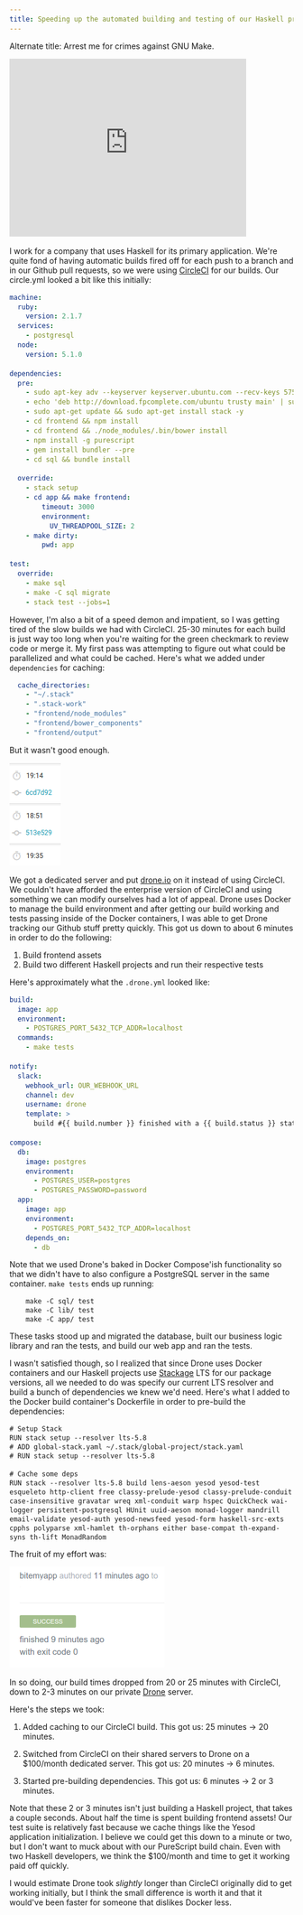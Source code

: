 ```yaml
---
title: Speeding up the automated building and testing of our Haskell projects
---
```


Alternate title: Arrest me for crimes against GNU Make.

<iframe width="420" height="315" src="https://www.youtube.com/embed/ZwNWviK5z0Q?rel=0" frameborder="0" allowfullscreen></iframe>

I work for a company that uses Haskell for its primary application. We're quite fond of having automatic builds fired off for each push to a branch and in our Github pull requests, so we were using [CircleCI](http://circleci.com) for our builds. Our circle.yml looked a bit like this initially:

```yaml
machine:
  ruby:
    version: 2.1.7
  services:
    - postgresql
  node:
    version: 5.1.0

dependencies:
  pre:
    - sudo apt-key adv --keyserver keyserver.ubuntu.com --recv-keys 575159689BEFB442
    - echo 'deb http://download.fpcomplete.com/ubuntu trusty main' | sudo tee /etc/apt/sources.list.d/fpco.list
    - sudo apt-get update && sudo apt-get install stack -y
    - cd frontend && npm install
    - cd frontend && ./node_modules/.bin/bower install
    - npm install -g purescript
    - gem install bundler --pre
    - cd sql && bundle install

  override:
    - stack setup
    - cd app && make frontend:
        timeout: 3000
        environment:
          UV_THREADPOOL_SIZE: 2
    - make dirty:
        pwd: app

test:
  override:
    - make sql
    - make -C sql migrate
    - stack test --jobs=1
```

However, I'm also a bit of a speed demon and impatient, so I was getting tired of the slow builds we had with CircleCI. 25-30 minutes for each build is just way too long when you're waiting for the green checkmark to review code or merge it. My first pass was attempting to figure out what could be parallelized and what could be cached. Here's what we added under `dependencies` for caching:

```yaml
  cache_directories:
    - "~/.stack"
    - ".stack-work"
    - "frontend/node_modules"
    - "frontend/bower_components"
    - "frontend/output"
```

But it wasn't good enough.

![Even with caching, our CircleCI builds were taking about 20 minutes.](/images/slow-build.png)

We got a dedicated server and put [drone.io](http://drone.io) on it instead of using CircleCI. We couldn't have afforded the enterprise version of CircleCI and using something we can modify ourselves had a lot of appeal. Drone uses Docker to manage the build environment and after getting our build working and tests passing inside of the Docker containers, I was able to get Drone tracking our Github stuff pretty quickly. This got us down to about 6 minutes in order to do the following:

1. Build frontend assets
2. Build two different Haskell projects and run their respective tests

Here's approximately what the `.drone.yml` looked like:

```yaml
build:
  image: app
  environment:
    - POSTGRES_PORT_5432_TCP_ADDR=localhost
  commands:
    - make tests

notify:
  slack:
    webhook_url: OUR_WEBHOOK_URL
    channel: dev
    username: drone
    template: >
      build #{{ build.number }} finished with a {{ build.status }} status. Commit message: {{build.message}} - See more at {{system.link_url}}/{{repo.owner}}/{{repo.name}}/{{build.number}}

compose:
  db:
    image: postgres
    environment:
      - POSTGRES_USER=postgres
      - POSTGRES_PASSWORD=password
  app:
    image: app
    environment:
      - POSTGRES_PORT_5432_TCP_ADDR=localhost
    depends_on:
      - db
```

Note that we used Drone's baked in Docker Compose'ish functionality so that we didn't have to also configure a PostgreSQL server in the same container. `make tests` ends up running:

```
	make -C sql/ test
	make -C lib/ test
	make -C app/ test
```

These tasks stood up and migrated the database, built our business logic library and ran the tests, and build our web app and ran the tests.

I wasn't satisfied though, so I realized that since Drone uses Docker containers and our Haskell projects use [Stackage](http://stackage.org) LTS for our package versions, all we needed to do was specify our current LTS resolver and build a bunch of dependencies we knew we'd need. Here's what I added to the Docker build container's Dockerfile in order to pre-build the dependencies:

```
# Setup Stack
RUN stack setup --resolver lts-5.8
# ADD global-stack.yaml ~/.stack/global-project/stack.yaml
# RUN stack setup --resolver lts-5.8

# Cache some deps
RUN stack --resolver lts-5.8 build lens-aeson yesod yesod-test esqueleto http-client free classy-prelude-yesod classy-prelude-conduit case-insensitive gravatar wreq xml-conduit warp hspec QuickCheck wai-logger persistent-postgresql HUnit uuid-aeson monad-logger mandrill email-validate yesod-auth yesod-newsfeed yesod-form haskell-src-exts cpphs polyparse xml-hamlet th-orphans either base-compat th-expand-syns th-lift MonadRandom
```

The fruit of my effort was:

![Screenshot of a recent build & test run taking only 2 minutes or so. I elided the branch name.](/images/fast-build.png)

In so doing, our build times dropped from 20 or 25 minutes with CircleCI, down to 2-3 minutes on our private [Drone](http://drone.io) server.

Here's the steps we took:

1. Added caching to our CircleCI build. This got us: 25 minutes -> 20 minutes.

2. Switched from CircleCI on their shared servers to Drone on a $100/month dedicated server. This got us: 20 minutes -> 6 minutes.

3. Started pre-building dependencies. This got us: 6 minutes -> 2 or 3 minutes.

Note that these 2 or 3 minutes isn't just building a Haskell project, that takes a couple seconds. About half the time is spent building frontend assets! Our test suite is relatively fast because we cache things like the Yesod application initialization. I believe we could get this down to a minute or two, but I don't want to muck about with our PureScript build chain. Even with two Haskell developers, we think the $100/month and time to get it working paid off quickly.

I would estimate Drone took _slightly_ longer than CircleCI originally did to get working initially, but I think the small difference is worth it and that it would've been faster for someone that dislikes Docker less.
